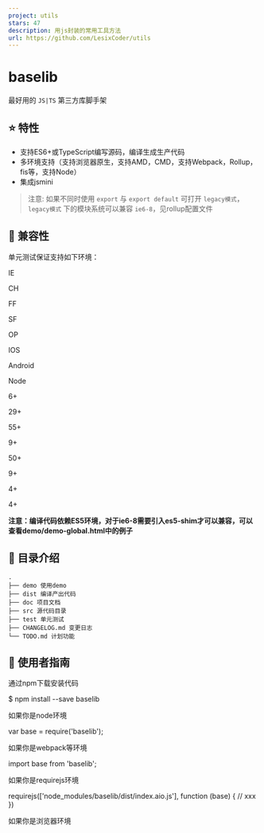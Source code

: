 ```yaml
---
project: utils
stars: 47
description: 用js封装的常用工具方法
url: https://github.com/LesixCoder/utils
---
```


baselib
=======

最好用的 `JS|TS` 第三方库脚手架

⭐ 特性
----

-   支持ES6+或TypeScript编写源码，编译生成生产代码
-   多环境支持（支持浏览器原生，支持AMD，CMD，支持Webpack，Rollup，fis等，支持Node）
-   集成jsmini

> 注意: 如果不同时使用 `export` 与 `export default` 可打开 `legacy模式`，`legacy模式` 下的模块系统可以兼容 `ie6-8`，见rollup配置文件

💊 兼容性
------

单元测试保证支持如下环境：

IE

CH

FF

SF

OP

IOS

Android

Node

6+

29+

55+

9+

50+

9+

4+

4+

**注意：编译代码依赖ES5环境，对于ie6-8需要引入es5-shim才可以兼容，可以查看demo/demo-global.html中的例子**

📂 目录介绍
-------

```
.
├── demo 使用demo
├── dist 编译产出代码
├── doc 项目文档
├── src 源代码目录
├── test 单元测试
├── CHANGELOG.md 变更日志
└── TODO.md 计划功能
```

🚀 使用者指南
--------

通过npm下载安装代码

$ npm install --save baselib

如果你是node环境

var base \= require('baselib');

如果你是webpack等环境

import base from 'baselib';

如果你是requirejs环境

requirejs(\['node\_modules/baselib/dist/index.aio.js'\], function (base) {
    // xxx
})

如果你是浏览器环境

<script src\="node\_modules/baselib/dist/index.aio.js"\></script\>

📑 文档
-----

API

😘 贡献者指南
--------

首次运行需要先安装依赖

$ npm install

一键打包生成生产代码

$ npm run build

运行单元测试:

$ npm test

> 注意：浏览器环境需要手动测试，位于`test/browser`

修改 package.json 中的版本号，修改 README.md 中的版本号，修改 CHANGELOG.md，然后发布新版

$ npm run release

将新版本发布到npm

$ npm publish

贡献者列表
-----

contributors

⚙️ 更新日志
-------

CHANGELOG.md

✈️ 计划列表
-------

TODO.md
